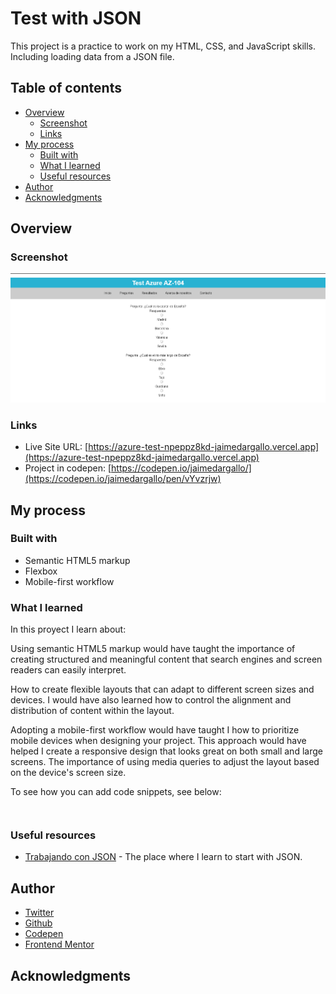 # Test with JSON

This project is a practice to work on my HTML, CSS, and JavaScript skills. Including loading data from a JSON file.

## Table of contents

- [Overview](#overview)
  - [Screenshot](#screenshot)
  - [Links](#links)
- [My process](#my-process)
  - [Built with](#built-with)
  - [What I learned](#what-i-learned)
  - [Useful resources](#useful-resources)
- [Author](#author)
- [Acknowledgments](#acknowledgments)

## Overview

### Screenshot

![Screenshoot of the demo](./screenshots/screenshot.png)

### Links

- Live Site URL: [https://azure-test-npeppz8kd-jaimedargallo.vercel.app](https://azure-test-npeppz8kd-jaimedargallo.vercel.app)
- Project in codepen: [https://codepen.io/jaimedargallo/](https://codepen.io/jaimedargallo/pen/vYvzrjw)

## My process

### Built with

- Semantic HTML5 markup
- Flexbox
- Mobile-first workflow

### What I learned

In this proyect I learn about:

Using semantic HTML5 markup would have taught the importance of creating structured and meaningful content that search engines and screen readers can easily interpret.

How to create flexible layouts that can adapt to different screen sizes and devices. I would have also learned how to control the alignment and distribution of content within the layout.

Adopting a mobile-first workflow would have taught I how to prioritize mobile devices when designing your project. This approach would have helped I create a responsive design that looks great on both small and large screens.
The importance of using media queries to adjust the layout based on the device's screen size.

To see how you can add code snippets, see below:

```html

```

```css

```

### Useful resources

- [Trabajando con JSON](https://developer.mozilla.org/es/docs/Learn/JavaScript/Objects/JSON) - The place where I learn to start with JSON.

## Author

- [Twitter](https://twitter.com/jaimedargallo)
- [Github](https://github.com/jaimedargallo)
- [Codepen](https://codepen.io/jaimedargallo)
- [Frontend Mentor](https://www.frontendmentor.io/profile/jaimedargallo)



## Acknowledgments
